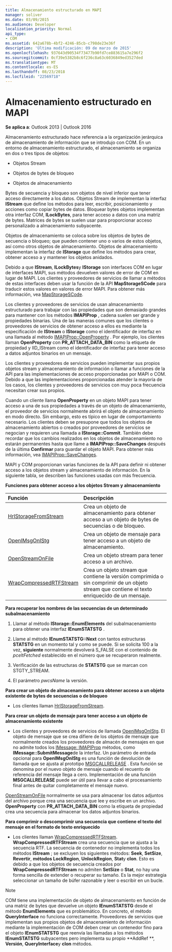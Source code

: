 ```yaml
---
title: Almacenamiento estructurado en MAPI
manager: soliver
ms.date: 03/09/2015
ms.audience: Developer
localization_priority: Normal
api_type:
- COM
ms.assetid: 642a678b-4bf2-4246-85cb-c798de23e36f
description: 'Última modificación: 09 de marzo de 2015'
ms.openlocfilehash: 937643d90534f73477b90fd7ce883615a7e296f2
ms.sourcegitcommit: 0cf39e5382b8c6f236c8a63c6036849ed3527ded
ms.translationtype: MT
ms.contentlocale: es-ES
ms.lasthandoff: 08/23/2018
ms.locfileid: "22569718"
---
```

# <a name="structured-storage-in-mapi"></a>Almacenamiento estructurado en MAPI

  
  
**Se aplica a**: Outlook 2013 | Outlook 2016 
  
Almacenamiento estructurado hace referencia a la organización jerárquica de almacenamiento de información que se introdujo con COM. En un entorno de almacenamiento estructurado, el almacenamiento se organiza en dos o tres tipos de objetos: 
  
- Objetos Stream
    
- Objetos de bytes de bloqueo
    
- Objetos de almacenamiento
    
Bytes de secuencia y bloqueo son objetos de nivel inferior que tener acceso directamente a los datos. Objetos Stream de implementan la interfaz **IStream** que define los métodos para leer, escribir, posicionamiento y acciones como copiar bytes de datos. Bloquear bytes objetos implementan otra interfaz COM, **ILockBytes**, para tener acceso a datos con una matriz de bytes. Matrices de bytes se suelen usar para proporcionar acceso personalizado a almacenamiento subyacente.
  
Objetos de almacenamiento se coloca sobre los objetos de bytes de secuencia o bloqueo; que pueden contener uno o varios de estos objetos, así como otros objetos de almacenamiento. Objetos de almacenamiento implementan la interfaz de **IStorage** que define los métodos para crear, obtener acceso a y mantener los objetos anidados. 
  
Debido a que **IStream**, **ILockBytes**y **IStorage** son interfaces COM en lugar de interfaces MAPI, sus métodos devuelven valores de error de COM en lugar de MAPI. Los clientes y proveedores de servicios de llamar a métodos de estas interfaces deben usar la función de la API **MapStorageSCode** para traducir estos valores en valores de error MAPI. Para obtener más información, vea [MapStorageSCode](mapstoragescode.md).
  
Los clientes y proveedores de servicios de usan almacenamiento estructurado para trabajar con las propiedades que son demasiado grandes para mantener con los métodos **IMAPIProp** , cadena suelen ser grande y propiedades binarias. Una de las maneras comunes que los clientes o proveedores de servicios de obtener acceso a ellos es mediante la especificación de **IStream** o **IStorage** como el identificador de interfaz en una llamada al método [IMAPIProp::OpenProperty](imapiprop-openproperty.md) . Por ejemplo, los clientes llaman **OpenProperty** con **PR_ATTACH_DATA_BIN** como la etiqueta de propiedad y IID_IStream como el identificador de interfaz para tener acceso a datos adjuntos binarios en un mensaje. 
  
Los clientes y proveedores de servicios pueden implementar sus propios objetos stream y almacenamiento de información o llamar a funciones de la API para las implementaciones de acceso proporcionadas por MAPI o COM. Debido a que las implementaciones proporcionadas atender la mayoría de los casos, los clientes y proveedores de servicios con muy poca frecuencia necesitan crear sus propios. 
  
Cuando un cliente llama **OpenProperty** en un objeto MAPI para tener acceso a una de sus propiedades a través de un objeto de almacenamiento, el proveedor de servicios normalmente abrirá el objeto de almacenamiento en modo directo. Sin embargo, esto es típico en lugar de comportamiento necesario. Los clientes deben se presupone que todos los objetos de almacenamiento abiertos o creados por proveedores de servicios se negocian y requieren una llamada a **IStorage::Commit**. También debe recordar que los cambios realizados en los objetos de almacenamiento no estarán permanentes hasta que llame a **IMAPIProp::SaveChanges** después de la última **Confirmar** para guardar el objeto MAPI. Para obtener más información, vea [IMAPIProp::SaveChanges](imapiprop-savechanges.md).
  
MAPI y COM proporcionan varias funciones de la API para definir ni obtener acceso a los objetos stream y almacenamiento de información. En la siguiente tabla, se describen las funciones usadas con más frecuencia.
  
**Funciones para obtener acceso a los objetos Stream y almacenamiento**

|**Función**|**Descripción**|
|:-----|:-----|
|[HrIStorageFromStream](hristoragefromstream.md) <br/> |Crea un objeto de almacenamiento para obtener acceso a un objeto de bytes de secuencias o de bloqueo.  <br/> |
|[OpenIMsgOnIStg](openimsgonistg.md) <br/> |Crea un objeto de mensaje para tener acceso a un objeto de almacenamiento.  <br/> |
|[OpenStreamOnFile](openstreamonfile.md) <br/> |Crea un objeto stream para tener acceso a un archivo.  <br/> |
|[WrapCompressedRTFStream](wrapcompressedrtfstream.md) <br/> |Crea un objeto stream que contiene la versión comprimida o sin comprimir de un objeto stream que contiene el texto enriquecido de un mensaje.  <br/> |
   
 **Para recuperar los nombres de las secuencias de un determinado subalmacenamiento**
  
1. Llamar al método **IStorage::EnumElements** del subalmacenamiento para obtener una interfaz **IEnumSTATSTG** . 
    
2. Llame al método **IEnumSTATSTG::Next** con tantos estructuras **STATSTG** en un momento tal y como se puede. Si se solicita 100 a la vez, **siguiente** normalmente devolverá S_FALSE con el contenido de _pceltFetched_ establecido en el número que se recuperaron realmente. 
    
3. Verificación de las estructuras de **STATSTG** que se marcan con STGTY_STREAM. 
    
4. El parámetro _pwcsName_ la versión. 
    
 **Para crear un objeto de almacenamiento para obtener acceso a un objeto existente de bytes de secuencias o de bloqueo**
  
- Los clientes llaman [HrIStorageFromStream](hristoragefromstream.md). 
    
 **Para crear un objeto de mensaje para tener acceso a un objeto de almacenamiento existente**
  
- Los clientes y proveedores de servicios de llamada [OpenIMsgOnIStg](openimsgonistg.md). El objeto de mensaje que se crea difiere de los objetos de mensaje que normalmente creados los proveedores de almacén de mensajes en que no admite todos los [IMessage: IMAPIProp](imessageimapiprop.md) métodos, como **IMessage::SubmitMessage**de la interfaz. Un parámetro de entrada opcional para **OpenIMsgOnIStg** es una función de devolución de llamada que se ajusta al prototipo [MSGCALLRELEASE](msgcallrelease.md) . Esta función se denomina por el nuevo objeto de mensaje cuando el recuento de referencia del mensaje llega a cero. Implementación de una función **MSGCALLRELEASE** puede ser útil para llevar a cabo el procesamiento final antes de quitar completamente el mensaje nuevo. 
    
[OpenStreamOnFile](openstreamonfile.md) normalmente se usa para almacenar los datos adjuntos del archivo porque crea una secuencia que lee y escribe en un archivo. **OpenProperty** con **PR_ATTACH_DATA_BIN** como la etiqueta de propiedad crea una secuencia para almacenar los datos adjuntos binarios. 
  
 **Para comprimir o descomprimir una secuencia que contiene el texto del mensaje en el formato de texto enriquecido**
  
- Los clientes llaman [WrapCompressedRTFStream](wrapcompressedrtfstream.md). **WrapCompressedRTFStream** crea una secuencia que se ajusta a la secuencia RTF. La secuencia de contenedor no implementa todos los métodos **IStream** ; se excluyen los siguientes métodos: **Seek**, **SetSize**, **Revertir**, **métodos LockRegion**, **UnlockRegion**, **Stat**y **clon**. Esto es debido a que los objetos de secuencia creados por **WrapCompressedRTFStream** no admiten **SetSize** o **Stat**, no hay una forma sencilla de extender o recuperar su tamaño. Es la mejor estrategia seleccionar un tamaño de búfer razonable y leer o escribir en un bucle.
    
> [!NOTE]
> COM tiene una implementación de objeto de almacenamiento en función de una matriz de bytes que devuelve un objeto **IEnumSTATSTG** desde el método **EnumElements** que es problemático. En concreto, el método **QueryInterface** no funciona correctamente. Proveedores de servicios que implementan sus propios objetos de almacenamiento de información mediante la implementación de COM deben crear un contenedor fino para el objeto **IEnumSTATSTG** que reenvía las llamadas a los métodos **IEnumSTATSTG** subyacentes pero implementa su propio **AddRef **, **Versión**, **QueryInterface**y **clon** métodos. 
  

